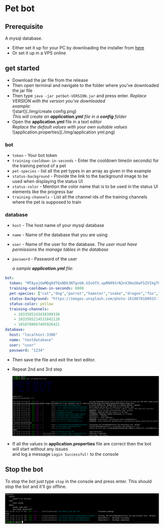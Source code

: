 # Pet bot

## Prerequisite 
A mysql database.
* Either set it up for your PC by downloading the installer from [here](https://dev.mysql.com/downloads/mysql/)
* Or set it up in a VPS online

## get started

- Download the jar file from the release
- Then open terminal and navigate to the folder where you've downloaded the jar file
- Then type `java -jar petbot-VERSION.jar` and press enter. _Replace VERSION with the version you've downloaded_  
  _example:_  
  ![start](./img/create config.png)  
  _This will create an **application.yml** file in a **config** folder_
- Open the **application.yml** file in a text editor  
  _Replace the default values with your own suitable values_  
  ![application.properties](./img/application yml.png)  
### bot
* `token` - Your bot token
* `training-cooldown-in-seconds` - Enter the cooldown time(in seconds) for the training period of a pet
* `pet-species` - list all the pet types in an array as given in the example
* `status-background` - Provide the link to the background image to be used when displaying the status UI
* `status-color` - Mention the color name that is to be used in the status UI elements like the progress bar
* `training-channels` - List all the channel ids of the training channels where the pet is supposed to train

### database
* `host` - The host name of your mysql database
* `name` - Name of the database that you are using
* `user` - Name of the user for the database. _The user must have permissions the manage tables in the database_
* `password` - Password of the user

   _a sample **application.yml** file:_
```yaml
bot:
  token: "MTAyajUwMDg0dTQxNDk3NTgvOA.GIoGfX.upRN993rN2nX3HaS6wF5ZVIkgT6RpIh2mQq3ws"
  training-cooldown-in-seconds: 6000
  pet-species: ["cat","dog","parrot","hamster","snake","dragon","fox","deer","squirrel","beast"]
  status-background: "https://images.unsplash.com/photo-1610878180933-123728745d22?ixlib=rb-4.0.3&ixid=MnwxMjA3fDB8MHxzZWFyY2h8Mnx8bW9yYWluZSUyMGxha2V8ZW58MHx8MHx8&w=1000&q=80"
  status-color: yellow
  training-channels:
    - 1033585143438389338
    - 1033585214531842128
    - 1018780667405926421
database:
  host: "localhost:3306"
  name: "testdatabase"
  user: "user"
  password: "1234"
```
   
- Then save the file and exit the text editor.
- Repeat 2nd and 3rd step

  ![repeat](./img/run_again.png)  
  
- If all the values in **application.properties** file are correct then the bot will start without any issues   
  and log a message `Login Successful!` to the console
## Stop the bot

To stop the bot just type `stop` in the console and press enter. This should stop the bot and it'll go offline.

![stop](./img/stop.png)

